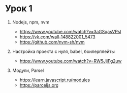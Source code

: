 # Урок 1

1. Nodejs, npm, nvm
    - https://www.youtube.com/watch?v=3aGSqasVPsI
    - https://vk.com/wall-148822001_5473
    - https://github.com/nvm-sh/nvm

2. Настройка проекта с нуля, babel, боилерплейты
    - https://www.youtube.com/watch?v=RW5JjiFg2uw

3. Модули, Parsel
    - https://learn.javascript.ru/modules
    - https://parceljs.org
